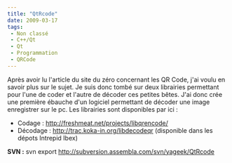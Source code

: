 ```yaml
---
title: "QtRcode"
date: 2009-03-17
tags:
 - Non classé
 - C++/Qt
 - Qt
 - Programmation
 - QRCode
---
```



Après avoir lu l'article du site du zéro concernant les QR Code, j'ai voulu en savoir plus sur le sujet. Je suis donc tombé sur deux librairies permettant pour l'une de coder et l'autre de décoder ces petites bêtes. J'ai donc crée une première ébauche d'un logiciel permettant de décoder une image enregistrer sur le pc. Les librairies sont disponibles par ici :

*   Codage : http://freshmeat.net/projects/libqrencode/
*   Décodage : http://trac.koka-in.org/libdecodeqr (disponible dans les dépots Intrepid Ibex)

**SVN :** svn export http://subversion.assembla.com/svn/yageek/QtRcode
